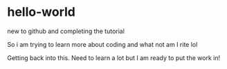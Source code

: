 # hello-world
new to github and completing the tutorial

So i am trying to learn more about coding and what not am I rite lol

Getting back into this. Need to learn a lot but I am ready to put the work in!
